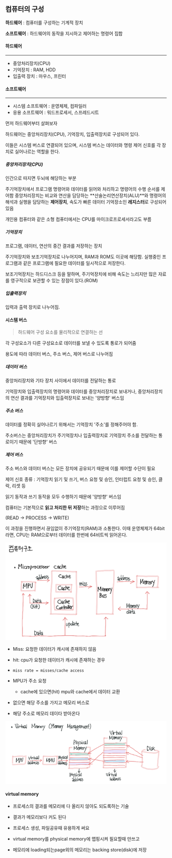 ## 컴퓨터의 구성

**하드웨어** : 컴퓨터를 구성하는 기계적 장치

**소프트웨어** : 하드웨어의 동작을 지시하고 제어하는 명령어 집합

#### 하드웨어

---

- 중앙처리장치(CPU)
- 기억장치 : RAM, HDD
- 입출력 장치 : 마우스, 프린터

#### 소프트웨어

---

- 시스템 소프트웨어 : 운영체제, 컴파일러
- 응용 소프트웨어 : 워드프로세서, 스프레드시트

먼저 하드웨어부터 살펴보자

하드웨어는 중앙처리장치(CPU), 기억장치, 입출력장치로 구성되어 있다.

이들은 시스템 버스로 연결되어 있으며, 시스템 버스는 데이터와 명령 제어 신호를 각 장치로 실어나르는 역할을 한다.

##### 중앙처리장치(CPU)

인간으로 따지면 두뇌에 해당하는 부분

주기억장치에서 프로그램 명령어와 데이터를 읽어와 처리하고 명령어의 수행 순서를 제어함 중앙처리장치는 비교와 연산을 담당하는 **산술논리연산장치(ALU)**와 명령어의 해석과 실행을 담당하는 **제어장치**, 속도가 빠른 데이터 기억장소인 **레지스터**로 구성되어있음

개인용 컴퓨터와 같은 소형 컴퓨터에서는 CPU를 마이크로프로세서라고도 부름

##### 기억장치

프로그램, 데이터, 연산의 중간 결과를 저장하는 장치

주기억장치와 보조기억장치로 나누어지며, RAM과 ROM도 이곳에 해당함. 실행중인 프로그램과 같은 프로그램에 필요한 데이터를 일시적으로 저장한다.

보조기억장치는 하드디스크 등을 말하며, 주기억장치에 비해 속도는 느리지만 많은 자료를 영구적으로 보관할 수 있는 장점이 있다.(ROM)

##### 입출력장치

입력과 출력 장치로 나누어짐.

#### 시스템 버스

> 하드웨어 구성 요소를 물리적으로 연결하는 선

각 구성요소가 다른 구성요소로 데이터를 보낼 수 있도록 통로가 되어줌

용도에 따라 데이터 버스, 주소 버스, 제어 버스로 나누어짐

##### 데이터 버스

중앙처리장치와 기타 장치 사이에서 데이터를 전달하는 통로

기억장치와 입출력장치의 명령어와 데이터를 중앙처리장치로 보내거나, 중앙처리장치의 연산 결과를 기억장치와 입출력장치로 보내는 '양방향' 버스임

##### 주소 버스

데이터를 정확히 실어나르기 위해서는 기억장치 '주소'를 정해주어야 함.

주소버스는 중앙처리장치가 주기억장치나 입출력장치로 기억장치 주소를 전달하는 통로이기 때문에 '단방향' 버스

##### 제어 버스

주소 버스와 데이터 버스는 모든 장치에 공유되기 때문에 이를 제어할 수단이 필요

제어 신호 종류 : 기억장치 읽기 및 쓰기, 버스 요청 및 승인, 인터럽트 요청 및 승인, 클락, 리셋 등

읽기 동작과 쓰기 동작을 모두 수행하기 때문에 '양방향' 버스임

컴퓨터는 기본적으로 **읽고 처리한 뒤 저장**하는 과정으로 이루어짐

(READ → PROCESS → WRITE)

이 과정을 진행하면서 끊임없이 주기억장치(RAM)과 소통한다. 이때 운영체제가 64bit라면, CPU는 RAM으로부터 데이터를 한번에 64비트씩 읽어온다.

![](컴퓨터의구성_assets/2023-06-30-09-42-28-image.png)

- Miss: 요청한 데이터가 캐시에 존재하지 않음

- hit: cpu가 요청한 데이터가 캐시에 존재하는 경우

- `miss rate = misses/cache access`

- MPU가 주소 요청
  
  - cache에 있으면(hit) mpu와 cache에서 데이터 교환

- 없으면 해당 주소를 가지고 메모리 버스로

- 해당 주소로 메모리 데이타 받아온다

![](컴퓨터의구성_assets/2023-06-30-09-52-46-image.png)

#### virtual memory

- 프로세스의 결과를 메모리에 다 올리지 않아도 되도록하는 기술

- 결과가 메모리보다 커도 된다

- 프로세스 생성, 파일공유때 유용하게 써요

- virtual memory를 physical memory에 맵핑시켜 필요할때 만쓰고

- 메모리에 loading되는page외의 메모리는 backing store(disk)에 저장

#### 
